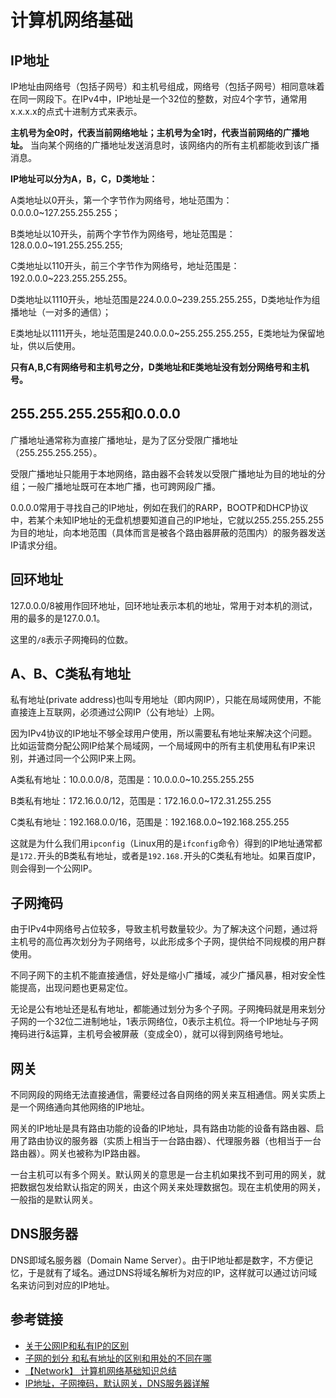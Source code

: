 # 计算机网络基础

## IP地址

IP地址由网络号（包括子网号）和主机号组成，网络号（包括子网号）相同意味着在同一网段下。在IPv4中，IP地址是一个32位的整数，对应4个字节，通常用x.x.x.x的点式十进制方式来表示。

**主机号为全0时，代表当前网络地址；主机号为全1时，代表当前网络的广播地址。** 当向某个网络的广播地址发送消息时，该网络内的所有主机都能收到该广播消息。
<!--more-->
**IP地址可以分为A，B，C，D类地址：**

A类地址以0开头，第一个字节作为网络号，地址范围为：0.0.0.0~127.255.255.255；

B类地址以10开头，前两个字节作为网络号，地址范围是：128.0.0.0~191.255.255.255;

C类地址以110开头，前三个字节作为网络号，地址范围是：192.0.0.0~223.255.255.255。

D类地址以1110开头，地址范围是224.0.0.0~239.255.255.255，D类地址作为组播地址（一对多的通信）；

E类地址以1111开头，地址范围是240.0.0.0~255.255.255.255，E类地址为保留地址，供以后使用。

**只有A,B,C有网络号和主机号之分，D类地址和E类地址没有划分网络号和主机号。**

## 255.255.255.255和0.0.0.0

广播地址通常称为直接广播地址，是为了区分受限广播地址（255.255.255.255）。

受限广播地址只能用于本地网络，路由器不会转发以受限广播地址为目的地址的分组；一般广播地址既可在本地广播，也可跨网段广播。

0.0.0.0常用于寻找自己的IP地址，例如在我们的RARP，BOOTP和DHCP协议中，若某个未知IP地址的无盘机想要知道自己的IP地址，它就以255.255.255.255为目的地址，向本地范围（具体而言是被各个路由器屏蔽的范围内）的服务器发送IP请求分组。

## 回环地址

127.0.0.0/8被用作回环地址，回环地址表示本机的地址，常用于对本机的测试，用的最多的是127.0.0.1。

这里的`/8`表示子网掩码的位数。

## A、B、C类私有地址

私有地址(private address)也叫专用地址（即内网IP），只能在局域网使用，不能直接连上互联网，必须通过公网IP（公有地址）上网。

因为IPv4协议的IP地址不够全球用户使用，所以需要私有地址来解决这个问题。比如运营商分配公网IP给某个局域网，一个局域网中的所有主机使用私有IP来识别，并通过同一个公网IP来上网。

A类私有地址：10.0.0.0/8，范围是：10.0.0.0~10.255.255.255

B类私有地址：172.16.0.0/12，范围是：172.16.0.0~172.31.255.255

C类私有地址：192.168.0.0/16，范围是：192.168.0.0~192.168.255.255

这就是为什么我们用`ipconfig`（Linux用的是`ifconfig`命令）得到的IP地址通常都是`172.`开头的B类私有地址，或者是`192.168.`开头的C类私有地址。如果百度IP，则会得到一个公网IP。

## 子网掩码

由于IPv4中网络号占位较多，导致主机号数量较少。为了解决这个问题，通过将主机号的高位再次划分为子网络号，以此形成多个子网，提供给不同规模的用户群使用。

不同子网下的主机不能直接通信，好处是缩小广播域，减少广播风暴，相对安全性能提高，出现问题也更易定位。

无论是公有地址还是私有地址，都能通过划分为多个子网。子网掩码就是用来划分子网的一个32位二进制地址，1表示网络位，0表示主机位。将一个IP地址与子网掩码进行&运算，主机号会被屏蔽（变成全0），就可以得到网络号地址。

## 网关

不同网段的网络无法直接通信，需要经过各自网络的网关来互相通信。网关实质上是一个网络通向其他网络的IP地址。

网关的IP地址是具有路由功能的设备的IP地址，具有路由功能的设备有路由器、启用了路由协议的服务器（实质上相当于一台路由器）、代理服务器（也相当于一台路由器）。网关也被称为IP路由器。

一台主机可以有多个网关。默认网关的意思是一台主机如果找不到可用的网关，就把数据包发给默认指定的网关，由这个网关来处理数据包。现在主机使用的网关，一般指的是默认网关。

## DNS服务器

DNS即域名服务器（Domain Name Server）。由于IP地址都是数字，不方便记忆，于是就有了域名。通过DNS将域名解析为对应的IP，这样就可以通过访问域名来访问到对应的IP地址。

## 参考链接

* [关于公网IP和私有IP的区别](https://blog.csdn.net/ran_Max/article/details/81177069)
* [子网的划分 和私有地址的区别和用处的不同在哪](https://zhidao.baidu.com/question/982890911725025699.html)
* [【Network】 计算机网络基础知识总结](https://www.cnblogs.com/maybe2030/p/4781555.html)
* [IP地址，子网掩码，默认网关，DNS服务器详解](https://www.cnblogs.com/JuneWang/p/3917697.html)